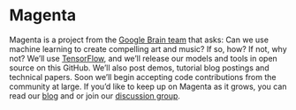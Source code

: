 # Magenta



Magenta is a project from the [Google Brain
team](https://research.google.com/teams/brain/) that asks: Can we use
machine learning to create compelling art and music? If so, how? If
not, why not?  We’ll use [TensorFlow](https://www.tensorflow.org), and
we’ll release our models and tools in open source on this GitHub. We’ll
also post demos, tutorial blog postings and technical papers. Soon
we’ll begin accepting code contributions from the community at
large. If you’d like to keep up on Magenta as it grows, you can 
read our [blog](https://magenta.tensorflow.org) and or join our
[discussion group](https://groups.google.com/a/tensorflow.org/forum/#!forum/magenta-discuss).
